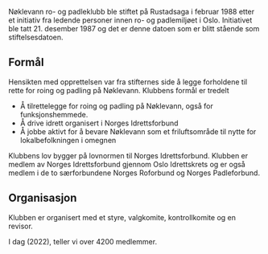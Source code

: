 <p class="first-letter:text-5xl first-letter:text-alt first-letter:font-serif">
Nøklevann ro- og padleklubb ble stiftet på Rustadsaga i februar 1988 etter et initiativ fra ledende personer innen ro- og padlemiljøet i Oslo. Initiativet ble tatt 21. desember 1987 og det er denne datoen som er blitt stående som stiftelsesdatoen.
</p>

## Formål
Hensikten med opprettelsen var fra stifternes side å legge forholdene til rette for roing og padling på Nøklevann. Klubbens formål er tredelt
- Å tilrettelegge for roing og padling på Nøklevann, også for funksjonshemmede.
- Å drive idrett organisert i Norges Idrettsforbund
- Å jobbe aktivt for å bevare Nøklevann som et friluftsområde til nytte for lokalbefolkningen i omegnen

Klubbens lov bygger på lovnormen til Norges Idrettsforbund. Klubben er medlem av Norges Idrettsforbund gjennom Oslo Idrettskrets og er også medlem i de to særforbundene Norges Roforbund og Norges Padleforbund.

## Organisasjon
Klubben er organisert med et styre, valgkomite, kontrollkomite og en revisor.
       
I dag (2022), teller vi over 4200 medlemmer.
